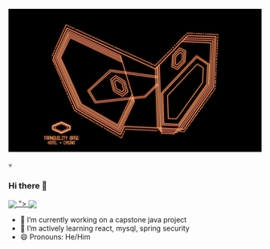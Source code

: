
[![Header](https://github.com/Tfauves/Tfauves/blob/main/L4gwgjW.jpeg "Header")](https://some-url.dev/)

&#128128;
### Hi there 👋

<a href="https://github.com/anuraghazra/github-readme-stats">
  <img align="center" src="https://github-readme-stats.vercel.app/api?username=Tfauves&show_icons=true&theme=dracula&hide=stars" />
</a>
<a href="(https://github.com/anuraghazra/github-readme-stats" />">
  <img align="center" src="https://github-readme-stats.vercel.app/api/top-langs/?username=Tfauves&layout=compact&theme=dracula&hide=css,html" />
</a>

<!-- ![Anurag's GitHub stats](https://github-readme-stats.vercel.app/api?username=Tfauves&show_icons=true&theme=dracula&hide=stars) -->
<!-- [![Top Langs](https://github-readme-stats.vercel.app/api/top-langs/?username=Tfauves&layout=compact&theme=dracula&hide=css,html)](https://github.com/anuraghazra/github-readme-stats) -->

- 🔭 I’m currently working on a capstone java project
- 🌱 I’m actively learning react, mysql, spring security
- 😄 Pronouns: He/Him
<!-- **Tfauves/Tfauves** is a ✨ _special_ ✨ repository because its `README.md` (this file) appears on your GitHub profile. -->




<!-- - 👯 I’m looking to collaborate on ...
- 🤔 I’m looking for help with ...
- 💬 Ask me about ...
- 📫 How to reach me: ...

- ⚡ Fun fact: ... -->

